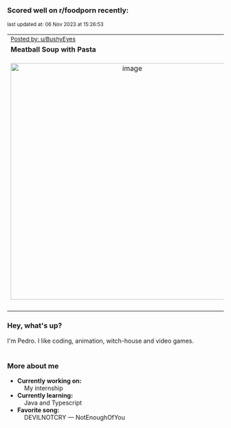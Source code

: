### Scored well on r/foodporn recently:

<p align="left"><sub>last updated at: 06 Nov 2023 at 15:26:53</sub></p>

|   |
| --- |
| <sub>[Posted by: u/BushyEyes][source]</sub> |
| **Meatball Soup with Pasta** | 
|<p align="center"> <img alt="image" src="https://i.redd.it/2q4yhcym46yb1.jpg" width="550" /> </p>|
|   |

### Hey, what's up?

I'm Pedro. I like coding, animation, witch-house and video games.<br><br>

### More about me
- **Currently working on:**  
&nbsp;&nbsp;&nbsp;&nbsp;My internship
- **Currently learning:**  
&nbsp;&nbsp;&nbsp;&nbsp;Java and Typescript
- **Favorite song:**  
&nbsp;&nbsp;&nbsp;&nbsp;DEVILNOTCRY — NotEnoughOfYou<br><br>

  



  
  
  
[linkedin]: https://linkedin.com/in/pedro-h-r-gomes-8a487b14a/
[gmail]: mailto:pilique11@gmail.com
[source]: https://reddit.com/r/FoodPorn/comments/17n0e7j/meatball_soup_with_pasta/
[redditAPI]: https://www.reddit.com/dev/api/